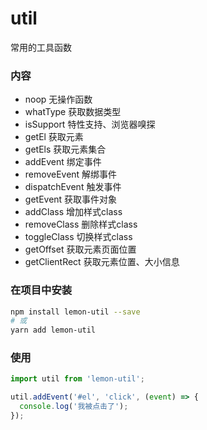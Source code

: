 # util
常用的工具函数

### 内容
  + noop 无操作函数
  + whatType 获取数据类型
  + isSupport 特性支持、浏览器嗅探
  + getEl 获取元素
  + getEls 获取元素集合
  + addEvent 绑定事件
  + removeEvent 解绑事件
  + dispatchEvent 触发事件
  + getEvent 获取事件对象
  + addClass 增加样式class
  + removeClass 删除样式class
  + toggleClass 切换样式class
  + getOffset 获取元素页面位置
  + getClientRect 获取元素位置、大小信息

### 在项目中安装
```bash
npm install lemon-util --save
# 或
yarn add lemon-util
```

### 使用
```js
import util from 'lemon-util';

util.addEvent('#el', 'click', (event) => {
  console.log('我被点击了');
});
```
